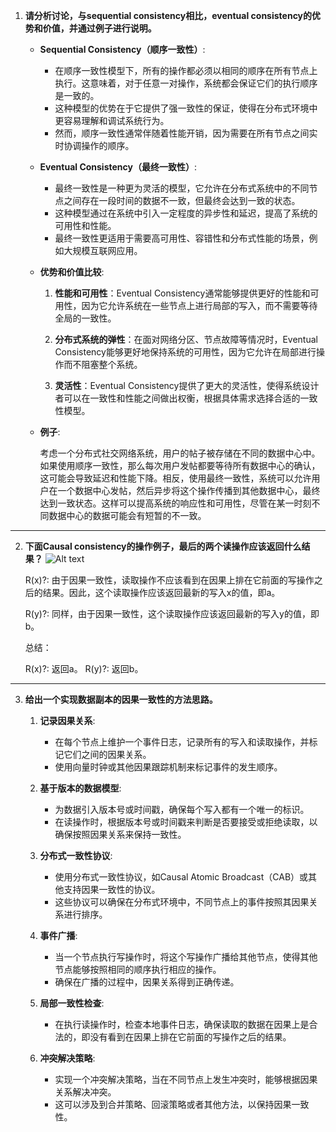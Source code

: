 1. **请分析讨论，与sequential consistency相比，eventual consistency的优势和价值，并通过例子进行说明。**

    * **Sequential Consistency（顺序一致性）**:

        - 在顺序一致性模型下，所有的操作都必须以相同的顺序在所有节点上执行。这意味着，对于任意一对操作，系统都会保证它们的执行顺序是一致的。
        - 这种模型的优势在于它提供了强一致性的保证，使得在分布式环境中更容易理解和调试系统行为。
        - 然而，顺序一致性通常伴随着性能开销，因为需要在所有节点之间实时协调操作的顺序。

    * **Eventual Consistency（最终一致性）**:

        - 最终一致性是一种更为灵活的模型，它允许在分布式系统中的不同节点之间存在一段时间的数据不一致，但最终会达到一致的状态。
        - 这种模型通过在系统中引入一定程度的异步性和延迟，提高了系统的可用性和性能。
        - 最终一致性更适用于需要高可用性、容错性和分布式性能的场景，例如大规模互联网应用。

    * **优势和价值比较**:

        1. **性能和可用性**：Eventual Consistency通常能够提供更好的性能和可用性，因为它允许系统在一些节点上进行局部的写入，而不需要等待全局的一致性。
        
        2. **分布式系统的弹性**：在面对网络分区、节点故障等情况时，Eventual Consistency能够更好地保持系统的可用性，因为它允许在局部进行操作而不阻塞整个系统。

        3. **灵活性**：Eventual Consistency提供了更大的灵活性，使得系统设计者可以在一致性和性能之间做出权衡，根据具体需求选择合适的一致性模型。

    * **例子**:

        考虑一个分布式社交网络系统，用户的帖子被存储在不同的数据中心中。如果使用顺序一致性，那么每次用户发帖都要等待所有数据中心的确认，这可能会导致延迟和性能下降。相反，使用最终一致性，系统可以允许用户在一个数据中心发帖，然后异步将这个操作传播到其他数据中心，最终达到一致状态。这样可以提高系统的响应性和可用性，尽管在某一时刻不同数据中心的数据可能会有短暂的不一致。

---

2. **下面Causal consistency的操作例子，最后的两个读操作应该返回什么结果？**
    ![Alt text](60aa2ccd0325b1ccd93c36b8d409484.jpg)

    R(x)?: 由于因果一致性，读取操作不应该看到在因果上排在它前面的写操作之后的结果。因此，这个读取操作应该返回最新的写入x的值，即a。

    R(y)?: 同样，由于因果一致性，这个读取操作应该返回最新的写入y的值，即b。

    总结：

    R(x)?: 返回a。
    R(y)?: 返回b。

---

3. **给出一个实现数据副本的因果一致性的方法思路。**

    1. **记录因果关系**:
        - 在每个节点上维护一个事件日志，记录所有的写入和读取操作，并标记它们之间的因果关系。
        - 使用向量时钟或其他因果跟踪机制来标记事件的发生顺序。

    2. **基于版本的数据模型**:
        - 为数据引入版本号或时间戳，确保每个写入都有一个唯一的标识。
        - 在读操作时，根据版本号或时间戳来判断是否要接受或拒绝读取，以确保按照因果关系来保持一致性。

    3. **分布式一致性协议**:
        - 使用分布式一致性协议，如Causal Atomic Broadcast（CAB）或其他支持因果一致性的协议。
        - 这些协议可以确保在分布式环境中，不同节点上的事件按照其因果关系进行排序。

    4. **事件广播**:
        - 当一个节点执行写操作时，将这个写操作广播给其他节点，使得其他节点能够按照相同的顺序执行相应的操作。
        - 确保在广播的过程中，因果关系得到正确传递。

    5. **局部一致性检查**:
        - 在执行读操作时，检查本地事件日志，确保读取的数据在因果上是合法的，即没有看到在因果上排在它前面的写操作之后的结果。

    6. **冲突解决策略**:
        - 实现一个冲突解决策略，当在不同节点上发生冲突时，能够根据因果关系解决冲突。
        - 这可以涉及到合并策略、回滚策略或者其他方法，以保持因果一致性。
